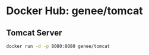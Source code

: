 Docker Hub: genee/tomcat
===========

## Tomcat Server
```bash
docker run -d -p 8080:8080 genee/tomcat
```

